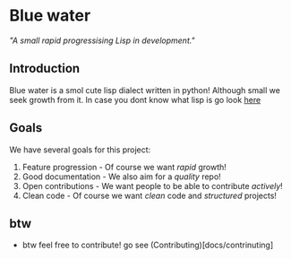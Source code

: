 # Blue water
_"A small rapid progressising Lisp in development."_

## Introduction
Blue water is a smol cute lisp dialect written in python! Although small we seek growth from it. In case you dont know what lisp is go look [here](https://en.wikipedia.org/wiki/Lisp_(programming_language))

## Goals
We have several goals for this project:
 1. Feature progression - Of course we want _rapid_ growth!
 2. Good documentation - We also aim for a _quality_ repo!
 3. Open contributions - We want people to be able to contribute _actively_!
 4. Clean code - Of course we want _clean_ code and _structured_ projects!

 ## **btw**
  - btw feel free to contribute! go see (Contributing)[docs/contrinuting]